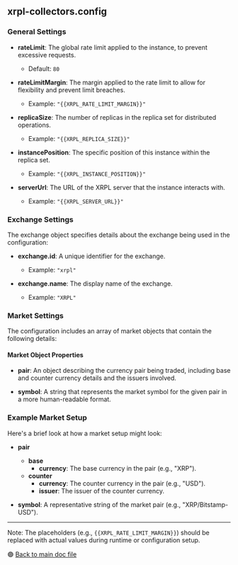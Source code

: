 ## xrpl-collectors.config

### General Settings

- **rateLimit**: The global rate limit applied to the instance, to prevent excessive requests.
  - Default: `80`

- **rateLimitMargin**: The margin applied to the rate limit to allow for flexibility and prevent limit breaches.
  - Example: `"{{XRPL_RATE_LIMIT_MARGIN}}"`

- **replicaSize**: The number of replicas in the replica set for distributed operations.
  - Example: `"{{XRPL_REPLICA_SIZE}}"`

- **instancePosition**: The specific position of this instance within the replica set.
  - Example: `"{{XRPL_INSTANCE_POSITION}}"`

- **serverUrl**: The URL of the XRPL server that the instance interacts with.
  - Example: `"{{XRPL_SERVER_URL}}"`

### Exchange Settings

The exchange object specifies details about the exchange being used in the configuration:

- **exchange.id**: A unique identifier for the exchange.
  - Example: `"xrpl"`
  
- **exchange.name**: The display name of the exchange.
  - Example: `"XRPL"`

### Market Settings

The configuration includes an array of market objects that contain the following details:

#### Market Object Properties

- **pair**: An object describing the currency pair being traded, including base and counter currency details and the issuers involved.
  
- **symbol**: A string that represents the market symbol for the given pair in a more human-readable format.

### Example Market Setup

Here's a brief look at how a market setup might look:

- **pair**
  - **base**
    - **currency**: The base currency in the pair (e.g., "XRP").
  - **counter**
    - **currency**: The counter currency in the pair (e.g., "USD").
    - **issuer**: The issuer of the counter currency.

- **symbol**: A representative string of the market pair (e.g., "XRP/Bitstamp-USD").

---

Note: The placeholders (e.g., `{{XRPL_RATE_LIMIT_MARGIN}}`) should be replaced with actual values during runtime or configuration setup.



 🟣 [Back to main doc file](../../README.md)
